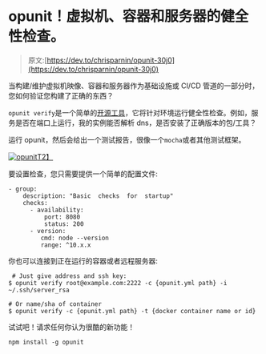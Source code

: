 # opunit！虚拟机、容器和服务器的健全性检查。

> 原文:[https://dev.to/chrisparnin/opunit-30j0](https://dev.to/chrisparnin/opunit-30j0)

当构建/维护虚拟机映像、容器和服务器作为基础设施或 CI/CD 管道的一部分时，您如何验证您构建了正确的东西？

`opunit verify`是一个简单的[开源工具](https://github.com/ottomatica/opunit/)，它将针对环境运行健全性检查。例如，服务是否在端口上运行，我的实例能否解析 dns，是否安装了正确版本的包/工具？

运行 opunit，然后会给出一个测试报告，很像一个`mocha`或者其他测试框架。

[![opunit](../Images/b0d64e561cff6d43727b9257c207c68e.png)T2】](https://res.cloudinary.com/practicaldev/image/fetch/s--mHo_OlJb--/c_limit%2Cf_auto%2Cfl_progressive%2Cq_auto%2Cw_880/https://user-images.githubusercontent.com/9158546/47369653-29e20080-d6b2-11e8-8098-b64c59d282c6.png)

要设置检查，您只需要提供一个简单的配置文件:

```
- group:
    description: "Basic  checks  for  startup"
    checks:
      - availability:
          port: 8080
          status: 200
      - version:          
         cmd: node --version
         range: ^10.x.x 
```

你也可以连接到正在运行的容器或者远程服务器:

```
 # Just give address and ssh key:
$ opunit verify root@example.com:2222 -c {opunit.yml path} -i ~/.ssh/server_rsa

# Or name/sha of container
$ opunit verify -c {opunit.yml path} -t {docker container name or id} 
```

试试吧！请求任何你认为很酷的新功能！

```
npm install -g opunit 
```